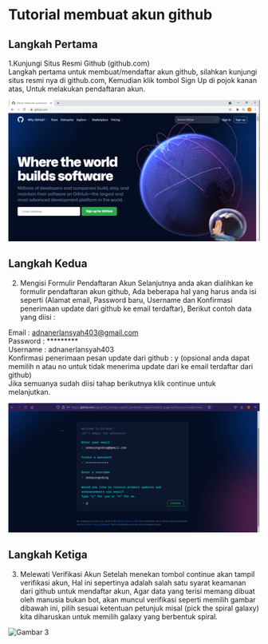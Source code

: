 # Tutorial membuat akun github

## Langkah Pertama
1.Kunjungi Situs Resmi Github (github.com) <br>
Langkah pertama untuk membuat/mendaftar akun github, silahkan kunjungi situs resmi nya di github.com, Kemudian klik tombol Sign Up di pojok kanan atas, Untuk melakukan pendaftaran akun.

![Gambar 1](../img/websitegithub.png)

### <h2> Langkah Kedua
2. Mengisi Formulir Pendaftaran Akun
Selanjutnya anda akan dialihkan ke formulir pendaftaran akun github, Ada beberapa hal yang harus anda isi seperti (Alamat email, Password baru, Username dan Konfirmasi penerimaan update dari github ke email terdaftar), Berikut contoh data yang diisi :

Email : adnanerlansyah403@gmail.com <br>
Password : *********    <br>
Username : adnanerlansyah403 <br>
Konfirmasi penerimaan pesan update dari github : y (opsional anda dapat memilih n atau no untuk tidak menerima update dari ke email terdaftar dari github) <br>
Jika semuanya sudah diisi tahap berikutnya klik continue untuk melanjutkan. <br>

![Gambar 2](../img/menuregistrasi.png) <br>

#### <h2> Langkah Ketiga
3. Melewati Verifikasi Akun
Setelah menekan tombol continue akan tampil verifikasi akun, Hal ini sepertinya adalah salah satu syarat keamanan dari github untuk mendaftar akun, Agar data yang terisi memang dibuat oleh manusia bukan bot, akan muncul verifikasi seperti memilih gambar dibawah ini, pilih sesuai ketentuan petunjuk misal (pick the spiral galaxy) kita diharuskan untuk memilih galaxy yang berbentuk spiral. <br>

![Gambar 3](../img/verfikasiakun.png) <br>